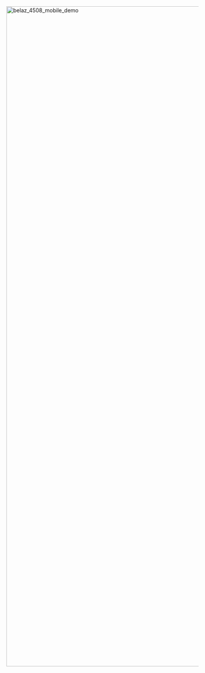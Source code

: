 <img width="1728" alt="belaz_4508_mobile_demo" src="https://github.com/user-attachments/assets/cb556960-8fad-43f7-a49b-768f764a2e94" />
